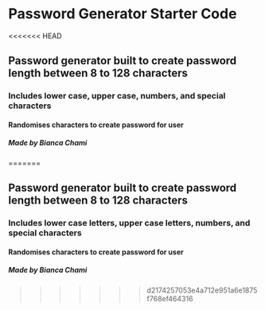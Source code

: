 # Password Generator Starter Code
<<<<<<< HEAD

## Password generator built to create password length between 8 to 128 characters 

### Includes lower case, upper case, numbers, and special characters

#### Randomises characters to create password for user 

##### Made by Bianca Chami 
=======
## Password generator built to create password length between 8 to 128 characters 

### Includes lower case letters, upper case letters, numbers, and special characters

#### Randomises characters to create password for user 

##### Made by Bianca Chami 
>>>>>>> d2174257053e4a712e951a6e1875f768ef464316
